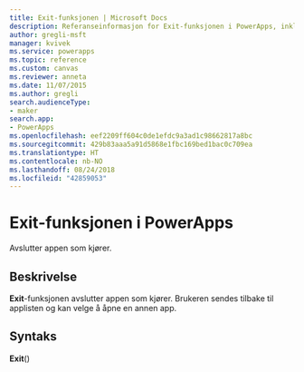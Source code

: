 ```yaml
---
title: Exit-funksjonen | Microsoft Docs
description: Referanseinformasjon for Exit-funksjonen i PowerApps, inkludert syntaks og eksempler
author: gregli-msft
manager: kvivek
ms.service: powerapps
ms.topic: reference
ms.custom: canvas
ms.reviewer: anneta
ms.date: 11/07/2015
ms.author: gregli
search.audienceType:
- maker
search.app:
- PowerApps
ms.openlocfilehash: eef2209ff604c0de1efdc9a3ad1c98662817a8bc
ms.sourcegitcommit: 429b83aaa5a91d5868e1fbc169bed1bac0c709ea
ms.translationtype: HT
ms.contentlocale: nb-NO
ms.lasthandoff: 08/24/2018
ms.locfileid: "42859053"
---
```

# <a name="exit-function-in-powerapps"></a>Exit-funksjonen i PowerApps
Avslutter appen som kjører.

## <a name="description"></a>Beskrivelse
**Exit**-funksjonen avslutter appen som kjører.  Brukeren sendes tilbake til applisten og kan velge å åpne en annen app.

## <a name="syntax"></a>Syntaks
**Exit**()

